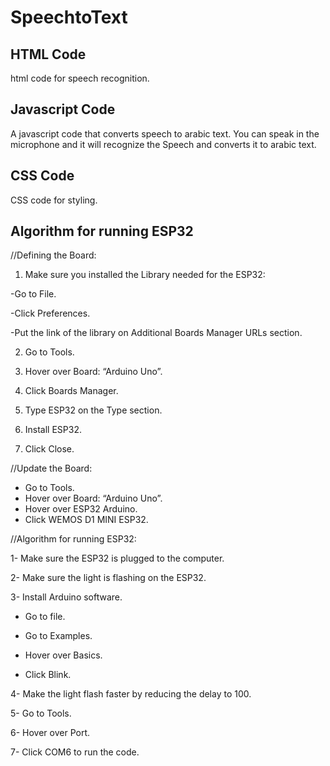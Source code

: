 # SpeechtoText
## HTML Code
html code for speech recognition.

## Javascript Code
A javascript code that converts speech to arabic text.
You can speak in the microphone and it will recognize the Speech and converts it to arabic text.

## CSS Code
CSS code for styling.




## Algorithm for running ESP32

//Defining the Board:

1.	Make sure you installed the Library needed for the ESP32:

   -Go to File.

   -Click Preferences.

   -Put the link of the library on Additional Boards Manager URLs section.  

2.	Go to Tools.

4.	Hover over Board: “Arduino Uno”.

6.	Click Boards Manager.

8.	Type ESP32 on the Type section.

10.	Install ESP32.

12.	Click Close.


//Update the Board:
-	Go to Tools.
-	Hover over Board: “Arduino Uno”.
-	Hover over ESP32 Arduino.
-	Click WEMOS D1 MINI ESP32.


//Algorithm for running ESP32:

1-	Make sure the ESP32 is plugged to the computer.

2-	Make sure the light is flashing on the ESP32.

3-	Install Arduino software.
-	Go to file.

-	Go to Examples.

-	Hover over Basics.

-	Click Blink.

4-	Make the light flash faster by reducing the delay to 100.

5-	Go to Tools.

6-	Hover over Port.

7-	Click COM6 to run the code.

